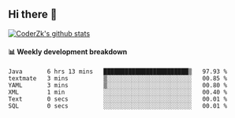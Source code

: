 ## Hi there 👋

[![CoderZk's github stats](https://github-readme-stats.vercel.app/api?username=zhoukuo123&show_icons=true&count_private=true)](https://github.com/anuraghazra/github-readme-stats)

#### :bar_chart: Weekly development breakdown

<!--START_SECTION:waka-->

```text
Java       6 hrs 13 mins   ████████████████████████▒   97.93 %
textmate   3 mins          ▒░░░░░░░░░░░░░░░░░░░░░░░░   00.85 %
YAML       3 mins          ▒░░░░░░░░░░░░░░░░░░░░░░░░   00.80 %
XML        1 min           ░░░░░░░░░░░░░░░░░░░░░░░░░   00.40 %
Text       0 secs          ░░░░░░░░░░░░░░░░░░░░░░░░░   00.01 %
SQL        0 secs          ░░░░░░░░░░░░░░░░░░░░░░░░░   00.01 %
```

<!--END_SECTION:waka-->
